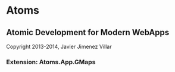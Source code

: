 # Atoms
## Atomic Development for Modern WebApps
Copyright 2013-2014, Javier Jimenez Villar

### Extension: Atoms.App.GMaps
